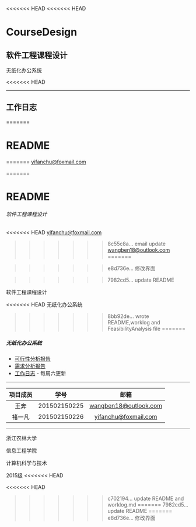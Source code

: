 <<<<<<< HEAD
<<<<<<< HEAD
# CourseDesign
## 软件工程课程设计

无纸化办公系统

<<<<<<< HEAD
***
## 工作日志
=======
# README	
=======
<yifanchu@foxmail.com>

=======
# README

###### 软件工程课程设计

<<<<<<< HEAD
<yifanchu@foxmail.com>  
>>>>>>> 8c55c8a... email update
<wangben18@outlook.com>
=======


>>>>>>> e8d736e... 修改界面

>>>>>>> 7982cd5... update README

软件工程课程设计

<<<<<<< HEAD
无纸化办公系统
>>>>>>> 8bb92de... wrote README,worklog and FeasibilityAnalysis file
=======
##### 无纸化办公系统

* [可行性分析报告](/docs/FeasibilityAnalysis.md)
* [需求分析报告](/docs/RequirementAnalysis.md)
* [工作日志](/docs/worklog.md)  -  每周六更新




---

| 项目成员 |     学号     |            邮箱          |
| :------: | :----------: | :---------------------: |
|   王奔   | 201502150225 | <wangben18@outlook.com> |
|  褚一凡  | 201502150226 | <yifanchu@foxmail.com>  |

---




浙江农林大学

信息工程学院

计算机科学与技术

2015级
<<<<<<< HEAD

<<<<<<< HEAD
  ​
>>>>>>> c702194... update README and worklog.md
=======
>>>>>>> 7982cd5... update README
=======
>>>>>>> e8d736e... 修改界面
